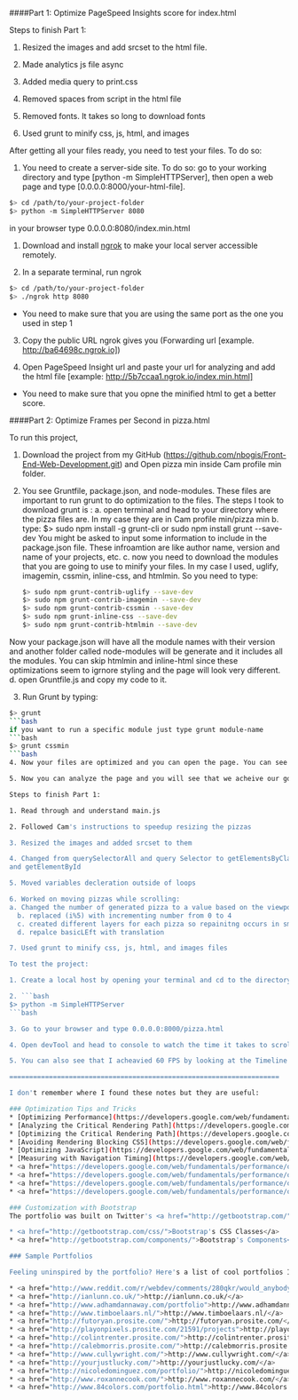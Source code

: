 
####Part 1: Optimize PageSpeed Insights score for index.html

Steps to finish Part 1: 

1. Resized the images and add srcset to the html file. 

2. Made analytics js file async 

3. Added media query to print.css

4. Removed spaces from script in the html file

5. Removed fonts. It takes so long to download fonts

6. Used grunt to minify css, js, html, and images

After getting all your files ready, you need to test your files. To do so: 

1. You need to create a server-side site. To do so: 
go to your working directory and type [python -m SimpleHTTPServer], then open a web page and type [0.0.0.0:8000/your-html-file].

  ```bash
  $> cd /path/to/your-project-folder
  $> python -m SimpleHTTPServer 8080
  ```
  in your browser type 0.0.0.0:8080/index.min.html


1. Download and install [ngrok](https://ngrok.com/) to make your local server accessible remotely.

2. In a separate terminal, run ngrok

  ``` bash
  $> cd /path/to/your-project-folder
  $> ./ngrok http 8080
  ```
* You need to make sure that you are using the same port as the one you used in step 1 

3. Copy the public URL ngrok gives you (Forwarding url [example. http://ba64698c.ngrok.io]) 

4. Open PageSpeed Insight url and paste your url for analyzing and add the html file [example: http://5b7ccaa1.ngrok.io/index.min.html]

* You need to make sure that you opne the minified html to get a better score. 

####Part 2: Optimize Frames per Second in pizza.html

To run this project, 

1. Download the project from my GitHub (https://github.com/nbogis/Front-End-Web-Development.git) and Open pizza min inside Cam profile min folder. 

2. You see Gruntfile, package.json, and node-modules. These files are important to run grunt to do optimization to the files. The steps I took to download grunt is : 
  a. open terminal and head to your directory where the pizza files are. In my case they are in Cam profile min/pizza min
  b. type: $> sudo npm install -g grunt-cli or sudo npm install grunt --save-dev
  You might be asked to input some information to include in the package.json file. These infroamtion are like author name, version and name of your projects, etc. 
  c. now you need to download the modules that you are going to use to minify your files. In my case I used, uglify, imagemin, cssmin, inline-css, and htmlmin. So you need to type: 
    ```bash
    $> sudo npm grunt-contrib-uglify --save-dev
    $> sudo npm grunt-contrib-imagemin --save-dev
    $> sudo npm grunt-contrib-cssmin --save-dev
    $> sudo npm grunt-inline-css --save-dev
    $> sudo npm grunt-contrib-htmlmin --save-dev
    ```
  Now your package.json will have all the module names with their version and another folder called node-modules will be generate and it includes all the modules. You can skip htmlmin and inline-html since these optimizations seem to igrnore styling and the page will look very different. 
  d. open Gruntfile.js and copy my code to it.

3. Run Grunt by typing: 
  ```bash
  $> grunt
  ```bash
  if you want to run a specific module just type grunt module-name
  ```bash
  $> grunt cssmin
  ```bash
4. Now your files are optimized and you can open the page. You can see that pizza.html is using all the minified files (style.min and main.min.js) so it will speedup the loading of the page. 

5. Now you can analyze the page and you will see that we acheive our goal. 

Steps to finish Part 1: 

1. Read through and understand main.js

2. Followed Cam's instructions to speedup resizing the pizzas

3. Resized the images and added srcset to them

4. Changed from querySelectorAll and query Selector to getElementsByClass Name 
and getElementById

5. Moved variables decleration outside of loops

6. Worked on moving pizzas while scrolling: 
  a. Changed the number of generated pizza to a value based on the viewport height
	b. replaced (i%5) with incrementing number from 0 to 4
	c. created different layers for each pizza so repainitng occurs in smaller area and not the entire page. Used 3d translation to move the pizza layers
	d. repalce basicLEft with translation

7. Used grunt to minify css, js, html, and images files  

To test the project: 

1. Create a local host by opening your terminal and cd to the directory of the html file. 

2. ```bash
$> python -m SimpleHTTPServer
```bash

3. Go to your browser and type 0.0.0.0:8000/pizza.html 

4. Open devTool and head to console to watch the time it takes to scroll and resize 

5. You can also see that I acheavied 60 FPS by looking at the Timeline

==================================================================== 

I don't remember where I found these notes but they are useful: 

### Optimization Tips and Tricks
* [Optimizing Performance](https://developers.google.com/web/fundamentals/performance/ "web performance")
* [Analyzing the Critical Rendering Path](https://developers.google.com/web/fundamentals/performance/critical-rendering-path/analyzing-crp.html "analyzing crp")
* [Optimizing the Critical Rendering Path](https://developers.google.com/web/fundamentals/performance/critical-rendering-path/optimizing-critical-rendering-path.html "optimize the crp!")
* [Avoiding Rendering Blocking CSS](https://developers.google.com/web/fundamentals/performance/critical-rendering-path/render-blocking-css.html "render blocking css")
* [Optimizing JavaScript](https://developers.google.com/web/fundamentals/performance/critical-rendering-path/adding-interactivity-with-javascript.html "javascript")
* [Measuring with Navigation Timing](https://developers.google.com/web/fundamentals/performance/critical-rendering-path/measure-crp.html "nav timing api"). We didn't cover the Navigation Timing API in the first two lessons but it's an incredibly useful tool for automated page profiling. I highly recommend reading.
* <a href="https://developers.google.com/web/fundamentals/performance/optimizing-content-efficiency/eliminate-downloads.html">The fewer the downloads, the better</a>
* <a href="https://developers.google.com/web/fundamentals/performance/optimizing-content-efficiency/optimize-encoding-and-transfer.html">Reduce the size of text</a>
* <a href="https://developers.google.com/web/fundamentals/performance/optimizing-content-efficiency/image-optimization.html">Optimize images</a>
* <a href="https://developers.google.com/web/fundamentals/performance/optimizing-content-efficiency/http-caching.html">HTTP caching</a>

### Customization with Bootstrap
The portfolio was built on Twitter's <a href="http://getbootstrap.com/">Bootstrap</a> framework. All custom styles are in `dist/css/portfolio.css` in the portfolio repo.

* <a href="http://getbootstrap.com/css/">Bootstrap's CSS Classes</a>
* <a href="http://getbootstrap.com/components/">Bootstrap's Components</a>

### Sample Portfolios

Feeling uninspired by the portfolio? Here's a list of cool portfolios I found after a few minutes of Googling.

* <a href="http://www.reddit.com/r/webdev/comments/280qkr/would_anybody_like_to_post_their_portfolio_site/">A great discussion about portfolios on reddit</a>
* <a href="http://ianlunn.co.uk/">http://ianlunn.co.uk/</a>
* <a href="http://www.adhamdannaway.com/portfolio">http://www.adhamdannaway.com/portfolio</a>
* <a href="http://www.timboelaars.nl/">http://www.timboelaars.nl/</a>
* <a href="http://futoryan.prosite.com/">http://futoryan.prosite.com/</a>
* <a href="http://playonpixels.prosite.com/21591/projects">http://playonpixels.prosite.com/21591/projects</a>
* <a href="http://colintrenter.prosite.com/">http://colintrenter.prosite.com/</a>
* <a href="http://calebmorris.prosite.com/">http://calebmorris.prosite.com/</a>
* <a href="http://www.cullywright.com/">http://www.cullywright.com/</a>
* <a href="http://yourjustlucky.com/">http://yourjustlucky.com/</a>
* <a href="http://nicoledominguez.com/portfolio/">http://nicoledominguez.com/portfolio/</a>
* <a href="http://www.roxannecook.com/">http://www.roxannecook.com/</a>
* <a href="http://www.84colors.com/portfolio.html">http://www.84colors.com/portfolio.html</a>
